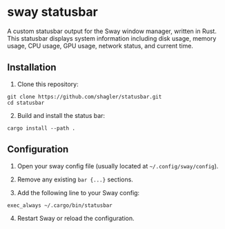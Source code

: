 # sway statusbar

A custom statusbar output for the Sway window manager, written in Rust. This statusbar displays system information
including disk usage, memory usage, CPU usage, GPU usage, network status, and current time. 

## Installation

1. Clone this repository:
```
git clone https://github.com/shagler/statusbar.git
cd statusbar
```

2. Build and install the status bar:
```
cargo install --path .
```

## Configuration

1. Open your sway config file (usually located at `~/.config/sway/config`).

2. Remove any existing `bar {...}` sections.

3. Add the following line to your Sway config:
```
exec_always ~/.cargo/bin/statusbar
```

4. Restart Sway or reload the configuration.
